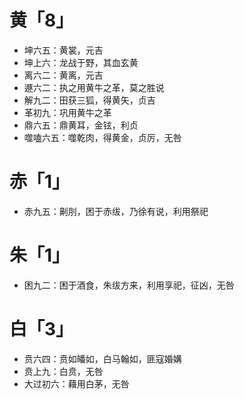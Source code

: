 
# 黄「8」
* 坤六五：黄裳，元吉
* 坤上六：龙战于野，其血玄黄
* 离六二：黄离，元吉
* 遯六二：执之用黄牛之革，莫之胜说
* 解九二：田获三狐，得黄矢，贞吉
* 革初九：巩用黄牛之革
* 鼎六五：鼎黄耳，金铉，利贞
* 噬嗑六五：噬乾肉，得黄金，贞厉，无咎
# 赤「1」
* 赤九五：劓刖，困于赤绂，乃徐有说，利用祭祀
# 朱「1」
* 困九二：困于酒食，朱绂方来，利用享祀，征凶，无咎
# 白「3」
* 贲六四：贲如皤如，白马翰如，匪寇婚媾
* 贲上九：白贲，无咎
* 大过初六：藉用白茅，无咎